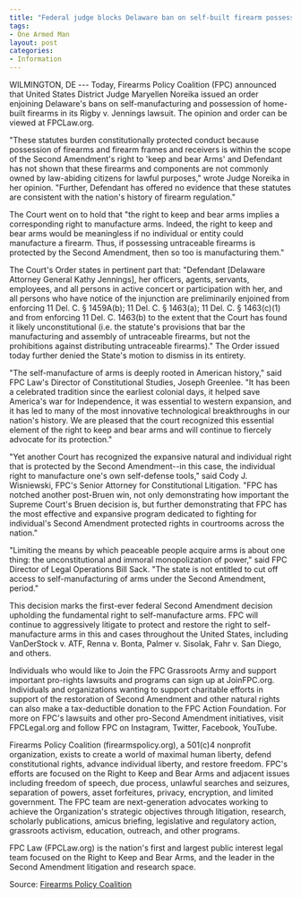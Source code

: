 ```yaml
---
title: "Federal judge blocks Delaware ban on self-built firearm possession, home manufacturing"
tags:
- One Armed Man
layout: post
categories:
- Information
---
```


WILMINGTON, DE --- Today, Firearms Policy Coalition (FPC) announced that United States District Judge Maryellen Noreika issued an order enjoining Delaware's bans on self-manufacturing and possession of home-built firearms in its Rigby v. Jennings lawsuit. The opinion and order can be viewed at FPCLaw.org.

"These statutes burden constitutionally protected conduct because possession of firearms and firearm frames and receivers is within the scope of the Second Amendment's right to 'keep and bear Arms' and Defendant has not shown that these firearms and components are not commonly owned by law-abiding citizens for lawful purposes," wrote Judge Noreika in her opinion. "Further, Defendant has offered no evidence that these statutes are consistent with the nation's history of firearm regulation."

The Court went on to hold that "the right to keep and bear arms implies a corresponding right to manufacture arms. Indeed, the right to keep and bear arms would be meaningless if no individual or entity could manufacture a firearm. Thus, if possessing untraceable firearms is protected by the Second Amendment, then so too is manufacturing them."

The Court's Order states in pertinent part that: "Defendant \[Delaware Attorney General Kathy Jennings\], her officers, agents, servants, employees, and all persons in active concert or participation with her, and all persons who have notice of the injunction are preliminarily enjoined from enforcing 11 Del. C. § 1459A(b); 11 Del. C. § 1463(a); 11 Del. C. § 1463(c)(1) and from enforcing 11 Del. C. 1463(b) to the extent that the Court has found it likely unconstitutional (i.e. the statute's provisions that bar the manufacturing and assembly of untraceable firearms, but not the prohibitions against distributing untraceable firearms)." The Order issued today further denied the State's motion to dismiss in its entirety.

"The self-manufacture of arms is deeply rooted in American history," said FPC Law's Director of Constitutional Studies, Joseph Greenlee. "It has been a celebrated tradition since the earliest colonial days, it helped save America's war for Independence, it was essential to western expansion, and it has led to many of the most innovative technological breakthroughs in our nation's history. We are pleased that the court recognized this essential element of the right to keep and bear arms and will continue to fiercely advocate for its protection."

"Yet another Court has recognized the expansive natural and individual right that is protected by the Second Amendment--in this case, the individual right to manufacture one's own self-defense tools," said Cody J. Wisniewski, FPC's Senior Attorney for Constitutional Litigation. "FPC has notched another post-Bruen win, not only demonstrating how important the Supreme Court's Bruen decision is, but further demonstrating that FPC has the most effective and expansive program dedicated to fighting for individual's Second Amendment protected rights in courtrooms across the nation."

"Limiting the means by which peaceable people acquire arms is about one thing: the unconstitutional and immoral monopolization of power," said FPC Director of Legal Operations Bill Sack. "The state is not entitled to cut off access to self-manufacturing of arms under the Second Amendment, period."

This decision marks the first-ever federal Second Amendment decision upholding the fundamental right to self-manufacture arms. FPC will continue to aggressively litigate to protect and restore the right to self-manufacture arms in this and cases throughout the United States, including VanDerStock v. ATF, Renna v. Bonta, Palmer v. Sisolak, Fahr v. San Diego, and others.

Individuals who would like to Join the FPC Grassroots Army and support important pro-rights lawsuits and programs can sign up at JoinFPC.org. Individuals and organizations wanting to support charitable efforts in support of the restoration of Second Amendment and other natural rights can also make a tax-deductible donation to the FPC Action Foundation. For more on FPC's lawsuits and other pro-Second Amendment initiatives, visit FPCLegal.org and follow FPC on Instagram, Twitter, Facebook, YouTube.

Firearms Policy Coalition (firearmspolicy.org), a 501(c)4 nonprofit organization, exists to create a world of maximal human liberty, defend constitutional rights, advance individual liberty, and restore freedom. FPC's efforts are focused on the Right to Keep and Bear Arms and adjacent issues including freedom of speech, due process, unlawful searches and seizures, separation of powers, asset forfeitures, privacy, encryption, and limited government. The FPC team are next-generation advocates working to achieve the Organization's strategic objectives through litigation, research, scholarly publications, amicus briefing, legislative and regulatory action, grassroots activism, education, outreach, and other programs.

FPC Law (FPCLaw.org) is the nation's first and largest public interest legal team focused on the Right to Keep and Bear Arms, and the leader in the Second Amendment litigation and research space.

Source: [Firearms Policy Coalition](https://www.firearmspolicy.org/fpc-victory-federal-judge-blocks-delaware-ban-on-self-built-firearm-possession-home-manufacturing)
